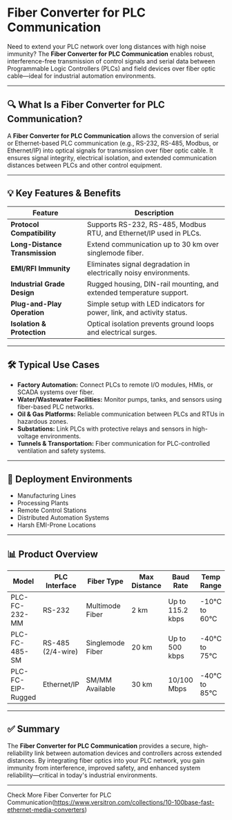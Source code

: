 # Fiber Converter for PLC Communication

Need to extend your PLC network over long distances with high noise immunity? The **Fiber Converter for PLC Communication** enables robust, interference-free transmission of control signals and serial data between Programmable Logic Controllers (PLCs) and field devices over fiber optic cable—ideal for industrial automation environments.

---

## 🔍 What Is a Fiber Converter for PLC Communication?

A **Fiber Converter for PLC Communication** allows the conversion of serial or Ethernet-based PLC communication (e.g., RS-232, RS-485, Modbus, or Ethernet/IP) into optical signals for transmission over fiber optic cable. It ensures signal integrity, electrical isolation, and extended communication distances between PLCs and other control equipment.

---

## 💡 Key Features & Benefits

| Feature                         | Description                                                                 |
|----------------------------------|-----------------------------------------------------------------------------|
| **Protocol Compatibility**       | Supports RS-232, RS-485, Modbus RTU, and Ethernet/IP used in PLCs.          |
| **Long-Distance Transmission**   | Extend communication up to 30 km over singlemode fiber.                     |
| **EMI/RFI Immunity**             | Eliminates signal degradation in electrically noisy environments.           |
| **Industrial Grade Design**      | Rugged housing, DIN-rail mounting, and extended temperature support.        |
| **Plug-and-Play Operation**      | Simple setup with LED indicators for power, link, and activity status.      |
| **Isolation & Protection**       | Optical isolation prevents ground loops and electrical surges.              |

---

## 🛠️ Typical Use Cases

- **Factory Automation:** Connect PLCs to remote I/O modules, HMIs, or SCADA systems over fiber.  
- **Water/Wastewater Facilities:** Monitor pumps, tanks, and sensors using fiber-based PLC networks.  
- **Oil & Gas Platforms:** Reliable communication between PLCs and RTUs in hazardous zones.  
- **Substations:** Link PLCs with protective relays and sensors in high-voltage environments.  
- **Tunnels & Transportation:** Fiber communication for PLC-controlled ventilation and safety systems.

---

## 🛒 Deployment Environments

- Manufacturing Lines  
- Processing Plants  
- Remote Control Stations  
- Distributed Automation Systems  
- Harsh EMI-Prone Locations

---

## 📊 Product Overview

| Model                 | PLC Interface   | Fiber Type       | Max Distance | Baud Rate      | Temp Range        |
|-----------------------|------------------|------------------|--------------|----------------|-------------------|
| PLC-FC-232-MM         | RS-232           | Multimode Fiber  | 2 km         | Up to 115.2 kbps| -10°C to 60°C     |
| PLC-FC-485-SM         | RS-485 (2/4-wire)| Singlemode Fiber | 20 km        | Up to 500 kbps  | -40°C to 75°C     |
| PLC-FC-EIP-Rugged     | Ethernet/IP      | SM/MM Available  | 30 km        | 10/100 Mbps     | -40°C to 85°C     |

---

## ✅ Summary

The **Fiber Converter for PLC Communication** provides a secure, high-reliability link between automation devices and controllers across extended distances. By integrating fiber optics into your PLC network, you gain immunity from interference, improved safety, and enhanced system reliability—critical in today's industrial environments.

---

Check More Fiber Converter for PLC Communication(https://www.versitron.com/collections/10-100base-fast-ethernet-media-converters)
